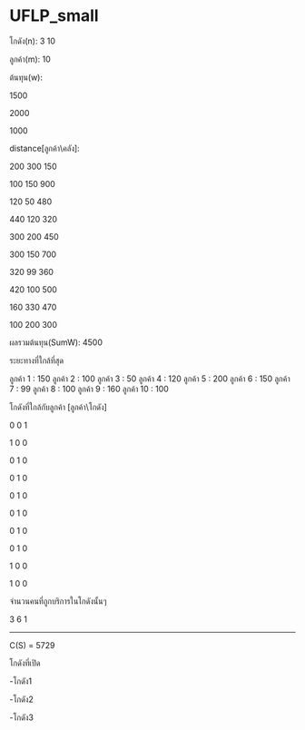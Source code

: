 # UFLP_small
โกดัง(n): 3 10 

ลูกค้า(m): 10 

ต้นทุน(w): 

1500 

2000 

1000 

distance[ลูกค้า\คลัง]: 

200 300 150 

100 150 900 

120 50  480 

440 120 320 

300 200 450 

300 150 700 

320 99  360 

420 100 500 

160 330 470 

100 200 300 

ผลรวมต้นทุน(SumW): 4500

ระยะทางที่ใกล้ที่สุด 

ลูกค้า 1 : 150 ลูกค้า 2 : 100 ลูกค้า 3 : 50 ลูกค้า 4 : 120 ลูกค้า 5 : 200 ลูกค้า 6 : 150 ลูกค้า 7 : 99 ลูกค้า 8 : 100 ลูกค้า 9 : 160 ลูกค้า 10 : 100 

โกดังที่ใกล้กับลูกค้า [ลูกค้า\โกดัง]

0 0 1 

1 0 0 

0 1 0 

0 1 0 

0 1 0 

0 1 0 

0 1 0 

0 1 0 

1 0 0 

1 0 0 

จำนวนคนที่ถูกบริการในโกดังนั้นๆ

3 6 1 
_________________________________

C(S) = 5729

โกดังที่เปิด

-โกดัง1 

-โกดัง2

-โกดัง3 
